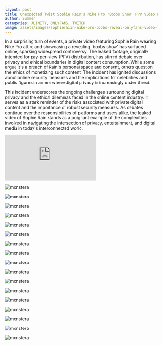 ```yaml
---
layout: post
title: Unexpected Twist Sophie Rain's Nike Pro 'Boobs Show' PPV Video Leaked
author: Summer
categories: ALINITY, ONLYFANS, TWITCH
image: assets/images/sophieraiin-nike-pro-boobs-reveal-onlyfans-video-leaked-1.jpg
---
```

In a surprising turn of events, a private video featuring Sophie Rain wearing Nike Pro attire and showcasing a revealing 'boobs show' has surfaced online, sparking widespread controversy. The leaked footage, originally intended for pay-per-view (PPV) distribution, has stirred debate over privacy and ethical boundaries in digital content consumption. While some argue it's a breach of Rain's personal space and consent, others question the ethics of monetizing such content. The incident has ignited discussions about online security measures and the implications for celebrities and public figures in an era where digital privacy is increasingly under threat.

This incident underscores the ongoing challenges surrounding digital privacy and the ethical dilemmas faced in the online content industry. It serves as a stark reminder of the risks associated with private digital content and the importance of robust security measures. As debates continue over the responsibilities of platforms and users alike, the leaked video of Sophie Rain stands as a poignant example of the complexities involved in navigating the intersection of privacy, entertainment, and digital media in today's interconnected world.

<div class="embed-responsive embed-responsive-4by3">
    <iframe
        src="https://d000d.com/e/ztl65hwyqy10"
        frameborder="0"
        allow="accelerometer; autoplay; encrypted-media; gyroscope; picture-in-picture"
        allowfullscreen
    >
    </iframe>
</div>

![monstera](/assets/images/sophieraiin-nike-pro-boobs-reveal-onlyfans-video-leaked-1.jpg)

![monstera](/assets/images/sophieraiin-nike-pro-boobs-reveal-onlyfans-video-leaked-2.jpg)

![monstera](/assets/images/sophieraiin-nike-pro-boobs-reveal-onlyfans-video-leaked-3.jpg)

![monstera](/assets/images/sophieraiin-nike-pro-boobs-reveal-onlyfans-video-leaked-4.jpg)

![monstera](/assets/images/sophieraiin-nike-pro-boobs-reveal-onlyfans-video-leaked-5.jpg)

![monstera](/assets/images/sophieraiin-nike-pro-boobs-reveal-onlyfans-video-leaked-6.jpg)

![monstera](/assets/images/sophieraiin-nike-pro-boobs-reveal-onlyfans-video-leaked-7.jpg)

![monstera](/assets/images/sophieraiin-nike-pro-boobs-reveal-onlyfans-video-leaked-8.jpg)

![monstera](/assets/images/sophieraiin-nike-pro-boobs-reveal-onlyfans-video-leaked-9.jpg)

![monstera](/assets/images/sophieraiin-nike-pro-boobs-reveal-onlyfans-video-leaked-10.jpg)

![monstera](/assets/images/sophieraiin-nike-pro-boobs-reveal-onlyfans-video-leaked-11.jpg)

![monstera](/assets/images/sophieraiin-nike-pro-boobs-reveal-onlyfans-video-leaked-12.jpg)

![monstera](/assets/images/sophieraiin-nike-pro-boobs-reveal-onlyfans-video-leaked-13.jpg)

![monstera](/assets/images/sophieraiin-nike-pro-boobs-reveal-onlyfans-video-leaked-14.jpg)

![monstera](/assets/images/sophieraiin-nike-pro-boobs-reveal-onlyfans-video-leaked-15.jpg)

![monstera](/assets/images/sophieraiin-nike-pro-boobs-reveal-onlyfans-video-leaked-16.jpg)

![monstera](/assets/images/sophieraiin-nike-pro-boobs-reveal-onlyfans-video-leaked-17.jpg)
